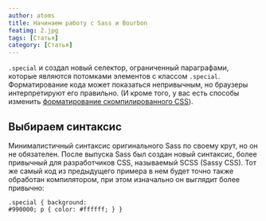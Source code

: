 ```yaml
---
author: atoms
title: Начинаем работу с Sass и Bourbon
featimg: 2.jpg
tags: [Статья]
category: [Статья]
---
```

<code>.special</code> и создал новый селектор, ограниченный параграфами, которые являются потомками элементов с классом <code>.special</code>. Форматирование кода может показаться непривычным, но браузеры интерпретируют его правильно. (И кроме того, у вас есть способы изменить <a href="http://sass-lang.com/documentation/file.SASS_REFERENCE.html#output_style">форматирование скомпилированного CSS</a>).</p> <h2 id="heading-section">Выбираем синтаксис</h2> <p>Минималистичный синтаксис оригинального Sass по своему крут, но он не обязателен. После выпуска Sass был создан новый синтаксис, более привычный для разработчиков CSS, называемый SCSS (Sassy CSS). Тот же самый код из предыдущего примера в нем будет точно также обработан компилятором, при этом изначально он выглядит более привычно:</p><pre><code class="language-scss">.special {
    background: #990000;
    p {
        color: #ffffff;
    }
}
</code></pre>
